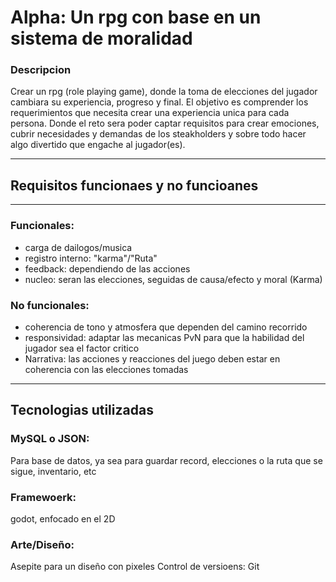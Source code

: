 # Alpha: Un rpg con base en un sistema de moralidad
### Descripcion
Crear un rpg (role playing game), donde la toma de elecciones del jugador cambiara su experiencia, progreso y final.
El objetivo es comprender los requerimientos que necesita crear una experiencia unica para cada persona. Donde el reto sera poder captar requisitos para 
crear emociones, cubrir necesidades y demandas de los steakholders y sobre todo hacer algo divertido que engache al jugador(es).

______________________________________________________________________________________________________________________________________________________________
## Requisitos funcionaes y no funcioanes
___________
### Funcionales:
- carga de dailogos/musica
- registro interno: "karma"/"Ruta"
- feedback: dependiendo de las acciones
- nucleo: seran las elecciones, seguidas de causa/efecto y moral (Karma)

### No funcionales: 
- coherencia de tono y atmosfera que dependen del camino recorrido
- responsividad: adaptar las mecanicas PvN para que la habilidad del jugador sea el factor critico
- Narrativa: las acciones y reacciones del juego deben estar en coherencia con las elecciones tomadas


______________________________________________________________________________________________________________________________________________________________

## Tecnologias utilizadas
### MySQL o JSON: 
Para base de datos, ya sea para guardar record, elecciones o la ruta que se sigue, inventario, etc
### Framewoerk: 
godot, enfocado en el 2D
### Arte/Diseño:
Asepite para un diseño con pixeles
Control de versioens: Git
